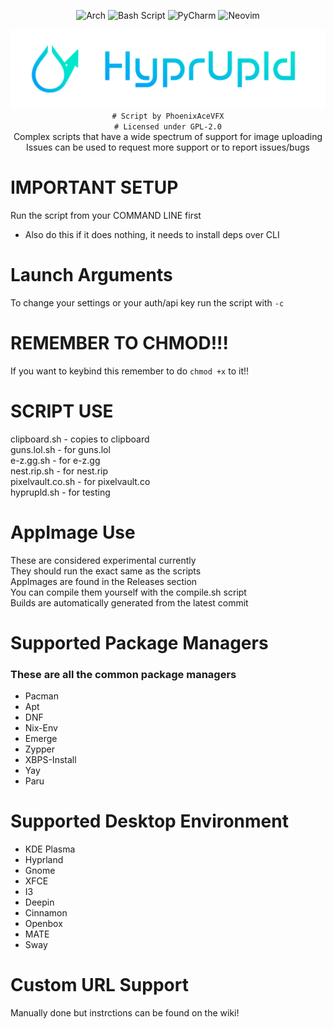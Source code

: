 <div align="center">

![Arch](https://img.shields.io/badge/Arch%20Linux-1793D1?logo=arch-linux&logoColor=fff&style=for-the-badge)
![Bash Script](https://img.shields.io/badge/bash_script-%23121011.svg?style=for-the-badge&logo=gnu-bash&logoColor=white)
![PyCharm](https://img.shields.io/badge/pycharm-143?style=for-the-badge&logo=pycharm&logoColor=black&color=black&labelColor=green)
![Neovim](https://img.shields.io/badge/NeoVim-%2357A143.svg?&style=for-the-badge&logo=neovim&logoColor=white)

![HyprUpld](Banner.png)
`# Script by PhoenixAceVFX`  
`# Licensed under GPL-2.0`  
Complex scripts that have a wide spectrum of support for image uploading  
Issues can be used to request more support or to report issues/bugs  

</div>

# IMPORTANT SETUP  
Run the script from your COMMAND LINE first  
- Also do this if it does nothing, it needs to install deps over CLI  

# Launch Arguments  
To change your settings or your auth/api key run the script with `-c`  

# REMEMBER TO CHMOD!!!  
If you want to keybind this remember to do `chmod +x` to it!!  

# SCRIPT USE  
clipboard.sh - copies to clipboard  
guns.lol.sh - for guns.lol  
e-z.gg.sh - for e-z.gg  
nest.rip.sh - for nest.rip  
pixelvault.co.sh - for pixelvault.co  
hyprupld.sh - for testing  

# AppImage Use  
These are considered experimental currently  
They should run the exact same as the scripts  
AppImages are found in the Releases section  
You can compile them yourself with the compile.sh script  
Builds are automatically generated from the latest commit  

# Supported Package Managers  
### These are all the common package managers  
- Pacman  
- Apt  
- DNF  
- Nix-Env  
- Emerge  
- Zypper  
- XBPS-Install  
- Yay  
- Paru  

# Supported Desktop Environment  
- KDE Plasma  
- Hyprland  
- Gnome  
- XFCE  
- I3  
- Deepin  
- Cinnamon  
- Openbox  
- MATE  
- Sway  

# Custom URL Support  
Manually done but instrctions can be found on the wiki!  
